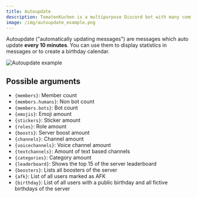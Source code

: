 ```yaml
---
title: Autoupdate
description: TomatenKuchen is a multipurpose Discord bot with many common and innovative features for your server. Explains autoupdating message and lists possible variables
image: /img/autoupdate_example.png
---
```


Autoupdate ("automatically updating messages") are messages which auto update **every 10 minutes**. You can use them to display statistics in messages or to create a birthday calendar.

![Autoupdate example](/img/autoupdate_example.png)

## Possible arguments

- `{members}`: Member count
- `{members.humans}`: Non bot count
- `{members.bots}`: Bot count
- `{emojis}`: Emoji amount
- `{stickers}`: Sticker amount
- `{roles}`: Role amount
- `{boosts}`: Server boost amount
- `{channels}`: Channel amount
- `{voicechannels}`: Voice channel amount
- `{textchannels}`: Amount of text based channels
- `{categories}`: Category amount
- `{leaderboard}`: Shows the top 15 of the server leaderboard
- `{boosters}`: Lists all boosters of the server
- `{afk}`: List of all users marked as AFK
- `{birthday}`: List of all users with a public birthday and all fictive birthdays of the server
